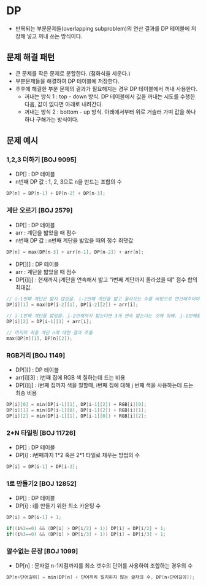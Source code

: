 # DP

- 반복되는 부분문제들(overlapping subproblem)의 연산 결과를 DP 테이블에 저장해 넣고 꺼내 쓰는 방식이다.

## 문제 해결 패턴

- 큰 문제를 작은 문제로 분할한다. (점화식을 세운다.)
- 부분문제들을 해결하여 DP 테이블에 저장한다.
- 추후에 해결한 부분 문제의 결과가 필요해지는 경우 DP 테이블에서 꺼내 사용한다.
    - 꺼내는 방식 1 : top - down 방식. DP 테이블에서 값을 꺼내는 시도를 수행한 다음, 값이 없다면 아래로 내려간다.
    - 꺼내는 방식 2 : bottom - up 방식. 아래에서부터 위로 거슬러 가며 값을 하나 하나 구해가는 방식이다.

## 문제 예시

###  1,2,3 더하기 [BOJ 9095] 

- DP[] : DP 테이블
- n번째 DP 값 : 1, 2, 3으로 n을 만드는 조합의 수

```cpp
DP[n] = DP[n-1] + DP[n-2] + DP[n-3];
```

### 계단 오르기 [BOJ 2579]

- DP[] : DP 테이블
- arr : 계단을 밟았을 때 점수
- n번째 DP 값 : n번째 계단을 밟았을 때의 점수 최댓값

```cpp
DP[n] = max(DP[n-3] + arr[n-1], DP[n-2]) + arr[n];
```

- DP[][] : DP 테이블
- arr : 계단을 밟았을 때 점수
- DP[i][j] : 현재까지 j계단을 연속해서 밟고 "i번째 계단까지 올라섰을 때" 점수 합의 최대값.

```cpp
// i-1번째 계단은 밟지 않았음. i-2번째 계단을 밟고 올라오는 수를 바탕으로 연산해주어야 함.
DP[i][1] = max(DP[i-2][1], DP[i-2][2]) + arr[i];

// i-1번째 계단을 밟았음. i-2번째까지 밟는다면 3개 연속 밟는다는 것에 위배. i-1번째를 바탕으로 연산해주어야 함.
DP[i][2] = DP[i-1][1] + arr[i];

// 마지막 최종 계단 n에 대한 결과 추출
max(DP[n][1], DP[n][2]);
```

### RGB거리 [BOJ 1149]

- DP[][] : DP 테이블
- arr[i][3] : i번째 집에 RGB 색 칠하는데 드는 비용
- DP[i][j] : i번째 집까지 색을 칠할때, i번째 집에 대해 j 번째 색을 사용하는데 드는 최송 비용

```cpp
DP[i][0] = min(DP[i-1][1], DP[i-1][2]) + RGB[i][0];
DP[i][1] = min(DP[i-1][0], DP[i-1][2]) + RGB[i][1];
DP[i][2] = min(DP[i-1][1], DP[i-1][0]) + RGB[i][2];
``` 

### 2\*N 타일링 [BOJ 11726]

- DP[] : DP 테이블
- DP[i] : i번째까지 1\*2 혹은 2\*1 타일로 채우는 방법의 수

```cpp
DP[i] = DP[i-1] + DP[i-2];
```

### 1로 만들기2 [BOJ 12852]

- DP[] : DP 테이블
- DP[i] : i를 만들기 위한 최소 카운팅 수

```cpp
DP[i] = DP[i-1] + 1;

if((i%2==0) && (DP[i] > DP[i/2] + 1)) DP[i] = DP[i/2] + 1;
if((i%3==0) && (DP[i] > DP[i/3] + 1)) DP[i] = DP[i/3] + 1;
```

### 알수없는 문장 [BOJ 1099]

- DP[n] : 문자열 n-1지점까지를 최소 갯수의 단어를 사용하여 조합하는 경우의 수

```cpp
DP[n+단어길이] = min(DP[n] + 단어끼리 일치하지 않는 글자의 수, DP[n+단어길이]);
```
